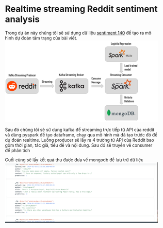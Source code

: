 # Realtime streaming Reddit sentiment analysis
Trong dự án này chúng tôi sẽ sử dụng dữ liệu [sentiment 140](https://www.kaggle.com/datasets/kazanova/sentiment140) để tạo ra mô hình dự đoán tâm trạng của bài viết.
<img src="images/flow.png"/>

Sau đó chúng tôi sẽ sử dụng kafka để streaming trực tiếp từ API của reddit và dùng pyspark để tạo dataframe, chạy qua mô hình mà đã tạo trước đó để dự đoán realtime. Luồng producer sẽ lấy ra 4 trường từ API của Reddit bao gồm thời gian, tác giả, tiêu đề và nội dung. Sau đó sẽ truyền về consumer để phân tích

Cuối cùng sẽ lấy kết quả thu được đưa về mongodb để lưu trữ dữ liệu
<img src="images/MongoDB.png"/>

